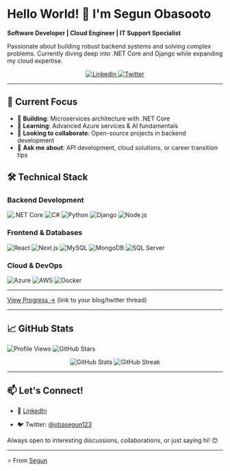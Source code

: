 # Hello World! 👋 I'm Segun Obasooto

**Software Developer | Cloud Engineer | IT Support Specialist**

Passionate about building robust backend systems and solving complex problems. Currently diving deep into .NET Core and Django while expanding my cloud expertise.

<p align="center">
  <a href="https://www.linkedin.com/in/obasootosegun/">
    <img src="https://img.shields.io/badge/LinkedIn-0077B5?style=for-the-badge&logo=linkedin&logoColor=white" alt="LinkedIn"/>
  </a>
 
  <a href="https://twitter.com/yourhandle">
    <img src="https://img.shields.io/badge/Twitter-1DA1F2?style=for-the-badge&logo=twitter&logoColor=white" alt="Twitter"/>
  </a>
</p>

---

## 🚀 Current Focus

- 🔭 **Building**: Microservices architecture with .NET Core
- 🌱 **Learning**: Advanced Azure services & AI fundamentals
- 👯 **Looking to collaborate**: Open-source projects in backend development
- 💬 **Ask me about**: API development, cloud solutions, or career transition tips

## 🛠️ Technical Stack

### Backend Development
![.NET Core](https://img.shields.io/badge/.NET-5C2D91?style=for-the-badge&logo=.net&logoColor=white)
![C#](https://img.shields.io/badge/C%23-239120?style=for-the-badge&logo=c-sharp&logoColor=white)
![Python](https://img.shields.io/badge/Python-3776AB?style=for-the-badge&logo=python&logoColor=white)
![Django](https://img.shields.io/badge/Django-092E20?style=for-the-badge&logo=django&logoColor=white)
![Node.js](https://img.shields.io/badge/Node.js-43853D?style=for-the-badge&logo=node.js&logoColor=white)

### Frontend & Databases
![React](https://img.shields.io/badge/React-20232A?style=for-the-badge&logo=react&logoColor=61DAFB)
![Next.js](https://img.shields.io/badge/Next.js-000000?style=for-the-badge&logo=next.js&logoColor=white)
![MySQL](https://img.shields.io/badge/MySQL-4479A1?style=for-the-badge&logo=mysql&logoColor=white)
![MongoDB](https://img.shields.io/badge/MongoDB-47A248?style=for-the-badge&logo=mongodb&logoColor=white)
![SQL Server](https://img.shields.io/badge/Microsoft%20SQL%20Server-CC2927?style=for-the-badge&logo=microsoft%20sql%20server&logoColor=white)

### Cloud & DevOps
![Azure](https://img.shields.io/badge/Microsoft_Azure-0089D6?style=for-the-badge&logo=microsoft-azure&logoColor=white)
![AWS](https://img.shields.io/badge/AWS-232F3E?style=for-the-badge&logo=amazon-aws&logoColor=white)
![Docker](https://img.shields.io/badge/Docker-2496ED?style=for-the-badge&logo=docker&logoColor=white)

---



[View Progress →](#) (link to your blog/twitter thread)

---

## 📈 GitHub Stats

![Profile Views](https://komarev.com/ghpvc/?username=obasegun123&color=blue&style=flat-square)
![GitHub Stars](https://img.shields.io/github/stars/obasegun123?label=Stars&style=social)

<p align="center">
  <img src="https://github-readme-stats.vercel.app/api?username=obasegun123&show_icons=true&theme=radical" alt="GitHub Stats"/>
  <img src="https://github-readme-streak-stats.herokuapp.com/?user=obasegun123&theme=radical" alt="GitHub Streak"/>
</p>

---

## 📫 Let's Connect!

- 💼 [LinkedIn](https://www.linkedin.com/in/obasootosegun/)

- 🐦 Twitter: [@obasegun123](https://twitter.com/obasegun123)

Always open to interesting discussions, collaborations, or just saying hi! 😊

---

⭐️ From [Segun](https://github.com/obasegun123)
